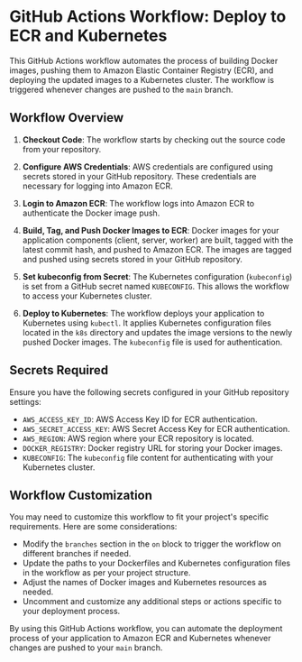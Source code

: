 # GitHub Actions Workflow: Deploy to ECR and Kubernetes

This GitHub Actions workflow automates the process of building Docker images, pushing them to Amazon Elastic Container Registry (ECR), and deploying the updated images to a Kubernetes cluster. The workflow is triggered whenever changes are pushed to the `main` branch.

## Workflow Overview

1. **Checkout Code**: The workflow starts by checking out the source code from your repository.

2. **Configure AWS Credentials**: AWS credentials are configured using secrets stored in your GitHub repository. These credentials are necessary for logging into Amazon ECR.

3. **Login to Amazon ECR**: The workflow logs into Amazon ECR to authenticate the Docker image push.

4. **Build, Tag, and Push Docker Images to ECR**: Docker images for your application components (client, server, worker) are built, tagged with the latest commit hash, and pushed to Amazon ECR. The images are tagged and pushed using secrets stored in your GitHub repository.

5. **Set kubeconfig from Secret**: The Kubernetes configuration (`kubeconfig`) is set from a GitHub secret named `KUBECONFIG`. This allows the workflow to access your Kubernetes cluster.

6. **Deploy to Kubernetes**: The workflow deploys your application to Kubernetes using `kubectl`. It applies Kubernetes configuration files located in the `k8s` directory and updates the image versions to the newly pushed Docker images. The `kubeconfig` file is used for authentication.

## Secrets Required

Ensure you have the following secrets configured in your GitHub repository settings:

- `AWS_ACCESS_KEY_ID`: AWS Access Key ID for ECR authentication.
- `AWS_SECRET_ACCESS_KEY`: AWS Secret Access Key for ECR authentication.
- `AWS_REGION`: AWS region where your ECR repository is located.
- `DOCKER_REGISTRY`: Docker registry URL for storing your Docker images.
- `KUBECONFIG`: The `kubeconfig` file content for authenticating with your Kubernetes cluster.

## Workflow Customization

You may need to customize this workflow to fit your project's specific requirements. Here are some considerations:

- Modify the `branches` section in the `on` block to trigger the workflow on different branches if needed.
- Update the paths to your Dockerfiles and Kubernetes configuration files in the workflow as per your project structure.
- Adjust the names of Docker images and Kubernetes resources as needed.
- Uncomment and customize any additional steps or actions specific to your deployment process.

By using this GitHub Actions workflow, you can automate the deployment process of your application to Amazon ECR and Kubernetes whenever changes are pushed to your `main` branch.
